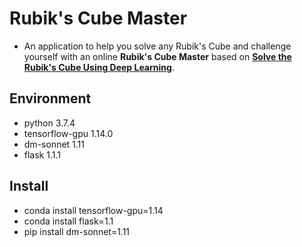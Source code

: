 # Rubik's Cube Master
- An application to help you solve any Rubik's Cube and challenge yourself with an online **Rubik's Cube Master** based on [**Solve the Rubik's Cube Using Deep Learning**](http://deepcube.igb.uci.edu/).

## Environment
- python 3.7.4
- tensorflow-gpu 1.14.0
- dm-sonnet 1.11
- flask 1.1.1

## Install
- conda install tensorflow-gpu=1.14
- conda install flask=1.1
- pip install dm-sonnet=1.11

